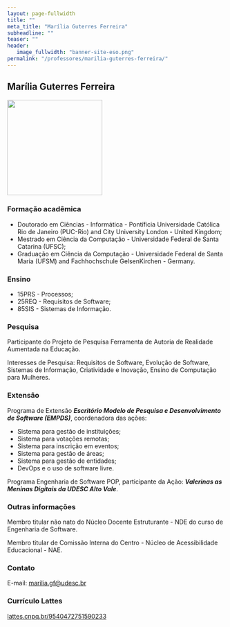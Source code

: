 ```yaml
---
layout: page-fullwidth
title: ""
meta_title: "Marília Guterres Ferreira"
subheadline: ""
teaser: ""
header:
   image_fullwidth: "banner-site-eso.png"
permalink: "/professores/marilia-guterres-ferreira/"
---
```


## **Marília Guterres Ferreira**

<img class="img-responsive" src="{{site.urlimg}}foto-professora-marilia.png" width="220"/>

### **Formação acadêmica**

- Doutorado em Ciências - Informática - Pontíficia Universidade Católica Rio de Janeiro (PUC-Rio) and City University London - United Kingdom;
- Mestrado em Ciência da Computação - Universidade Federal de Santa Catarina (UFSC);
- Graduação em Ciência da Computação - Universidade Federal de Santa Maria (UFSM) and Fachhochschule GelsenKirchen - Germany.

### **Ensino**

- 15PRS - Processos;
- 25REQ - Requisitos de Software;
- 85SIS - Sistemas de Informação.

### **Pesquisa**

Participante do Projeto de Pesquisa Ferramenta de Autoria de Realidade Aumentada na Educação.

Interesses de Pesquisa: Requisitos de Software, Evolução de Software, Sistemas de Informação, Criatividade e Inovação, Ensino de Computação para Mulheres.

### **Extensão**

Programa de Extensão ***Escritório Modelo de Pesquisa e Desenvolvimento de Software (EMPDS)***, coordenadora das ações:
- Sistema para gestão de instituições;
- Sistema para votações remotas;
- Sistema para inscrição em eventos;
- Sistema para gestão de áreas;
- Sistema para gestão de entidades;
- DevOps e o uso de software livre.

Programa Engenharia de Software POP, participante da Ação: ***Valerinas as Meninas Digitais da UDESC Alto Vale***.

### **Outras informações**

Membro titular não nato do Núcleo Docente Estruturante - NDE do curso de Engenharia de Software.

Membro titular de Comissão Interna do Centro - Núcleo de Acessibilidade Educacional - NAE.

### **Contato**

E-mail: marilia.gf@udesc.br

### **Currículo Lattes**
<!-- TODO erick: tirar a palavra "lattes" e deixar apenas o link, conforme abaixo, nos demais professores -->
[lattes.cnpq.br/9540472751590233][mgf]

[mgf]: https://lattes.cnpq.br/9540472751590233